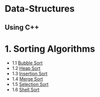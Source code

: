 # Data-Structures

## Using C++

# 1. Sorting Algorithms
-  1.1 [Bubble Sort](https://github.com/Rana0Ahmed/Data-Structures/tree/main/01-Sorting%20Algorithms/Bubble%20Sort)
-  1.2 [Heap Sort](https://github.com/Rana0Ahmed/Data-Structures/tree/main/01-Sorting%20Algorithms/Heap%20Sort)
-  1.3 [Insertion Sort](https://github.com/Rana0Ahmed/Data-Structures/tree/main/01-Sorting%20Algorithms/Insertion%20Sort)
-  1.4 [Merge Sort](https://github.com/Rana0Ahmed/Data-Structures/tree/main/01-Sorting%20Algorithms/Merge%20Sort)
-  1.5 [Selection Sort](https://github.com/Rana0Ahmed/Data-Structures/tree/main/01-Sorting%20Algorithms/Selection%20Sort)
-  1.6 [Shell Sort](https://github.com/Rana0Ahmed/Data-Structures/tree/main/01-Sorting%20Algorithms/Shell%20Sort)
